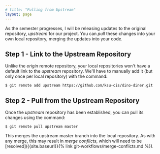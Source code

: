 ```yaml
---
# title: "Pulling from Upstream"
layout: page
---
```

As the semester progresses, I will be releasing updates to the original repository, _upstream_ for our project.  You can _pull_ these changes into your own local repository, merging the updates into your code.

## Step 1 - Link to the Upstream Repository
Unlike the _origin_ remote repository, your local repositories won't have a default link to the _upstream_ repository.  We'll have to manually add it (but only once per local repository) with the command:

```
$ git remote add upstream https://github.com/ksu-cis/dino-diner.git
```

## Step 2 - Pull from the Upstream Repository
Once the _upstream_ repository has been established, you can pull its changes using the command:

```
$ git remote pull upstream master
```

This merges the upstream master branch into the local repository.  As with any merge, this may result in _merge conflicts_, which will need to be [resolved]({{site.baseurl}}{% link git-workflows/merge-conflicts.md %}).
